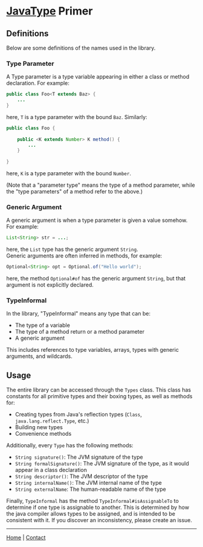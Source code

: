 # [JavaType](landing.md) Primer

## Definitions
Below are some definitions of the names used in the library.
### Type Parameter
A Type parameter is a type variable appearing in either a class or method declaration. For example:
```java
public class Foo<T extends Baz> {
    ...
}
```
here, `T` is a type parameter with the bound `Baz`. Similarly:
```java
public class Foo {
    
    public <K extends Number> K method() {
        ...
    }
    
}
```
here, `K` is a type parameter with the bound `Number`.

(Note that a "parameter type" means the type of a method parameter, while the "type parameters" of a method refer to the above.)

### Generic Argument
A generic argument is when a type parameter is given a value somehow. For example:
```java
List<String> str = ...;
```
here, the `List` type has the generic argument `String`.  
Generic arguments are often inferred in methods, for example:
```java
Optional<String> opt = Optional.of("Hello world");
```
here, the method `Optional#of` has the generic argument `String`, but that argument
is not explicitly declared.

### TypeInformal

In the library, "TypeInformal" means any type that can be:

- The type of a variable
- The type of a method return or a method parameter
- A generic argument

This includes references to type variables, arrays, types with generic arguments,
and wildcards.

## Usage
The entire library can be accessed through the `Types` class. This class has constants for all primitive types and their boxing types, as well as methods for:

- Creating types from Java's reflection types (`Class`, `java.lang.reflect.Type`, etc.)
- Building new types
- Convenience methods

Additionally, every `Type` has the following methods:

- `String signature()`: The JVM signature of the type
- `String formalSignature()`: The JVM signature of the type, as it would appear in a class declaration
- `String descriptor()`: The JVM descriptor of the type
- `String internalName()`: The JVM internal name of the type
- `String externalName`: The human-readable name of the type

Finally, `TypeInformal` has the method `TypeInformal#isAssignableTo` to determine if one type is assignable to another.
This is determined by how the java compiler allows types to be assigned, and is intended to be consistent with it. If you
discover an inconsistency, please create an issue.

---
[Home](../index.md) | [Contact](../contact.md)
